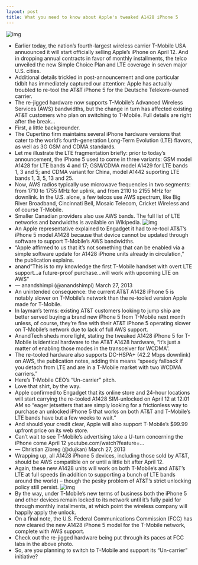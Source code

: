 ```yaml
---
layout: post
title: What you need to know about Apple's tweaked A1428 iPhone 5
---
```

![img](http://media.idownloadblog.com/wp-content/uploads/2013/03/T-Mobile-iPhone-coming-soon-teaser.png)
* Earlier today, the nation’s fourth-largest wireless carrier T-Mobile USA annuounced it will start officially selling Apple’s iPhone on April 12. And in dropping annual contracts in favor of monthly installments, the telco unveiled the new Simple Choice Plan and LTE coverage in seven major U.S. cities.
* Additional details trickled in post-announcement and one particular tidbit has immediately captured our attention: Apple has actually troubled to re-tool the AT&T iPhone 5 for the Deutsche Telekom-owned carrier.
* The re-jigged hardware now supports T-Mobile’s Advanced Wireless Services (AWS) bandwidths, but the change in turn has affected existing AT&T customers who plan on switching to T-Mobile. Full details are right after the break…
* First, a little backgrounder.
* The Cupertino firm maintains several iPhone hardware versions that cater to the world’s fourth-generation Long-Term Evolution (LTE) flavors, as well as 3G GSM and CDMA standards.
* Let me illustrate the LTE fragmentation briefly: prior to today’s announcement, the iPhone 5 used to come in three variants: GSM model A1428 for LTE bands 4 and 17; GSM/CDMA model A1429 for LTE bands 1, 3 and 5; and CDMA variant for China, model A1442 suporting LTE bands 1, 3, 5, 13 and 25.
* Now, AWS radios typically use microwave frequencies in two segments: from 1710 to 1755 MHz for uplink, and from 2110 to 2155 MHz for downlink. In the U.S. alone, a few telcos use AWS spectrum, like Big River Broadband, Cincinnati Bell, Mosaic Telecom, Cricket Wireless and of course T-Mobile.
* Smaller Canadian providers also use AWS bands. The full list of LTE networks and bandwidths is available on Wikipedia.
![img](http://media.idownloadblog.com/wp-content/uploads/2012/09/iPhone-5-two-up-front-back-flat.jpg)
* An Apple representative explained to Engadget it had to re-tool AT&T’s iPhone 5 model A1428 because that device cannot be updated through software to support T-Mobile’s AWS bandwidths.
* “Apple affirmed to us that it’s not something that can be enabled via a simple software update for A1428 iPhone units already in circulation,” the publication explains.
* anand”This is to my knowledge the first T-Mobile handset with overt LTE support…a future-proof purchase…will work with upcoming LTE on AWS”
* — anandshimpi (@anandshimpi) March 27, 2013
* An unintended consequence: the current AT&T A1428 iPhone 5 is notably slower on T-Mobile’s network than the re-tooled version Apple made for T-Mobile.
* In layman’s terms: existing AT&T customers looking to jump ship are better served buying a brand new iPhone 5 from T-Mobile next month unless, of course, they’re fine with their AT&T iPhone 5 operating slower on T-Mobile’s network due to lack of full AWS support.
* AnandTech sheds more light, stating the tweaked A1428 iPhone 5 for T-Mobile is identical hardware to the AT&T A1428 hardware, “it’s just a matter of enabling those modes in the transceiver for WCDMA”.
* The re-tooled hardware also supports DC-HSPA+ (42.2 Mbps downlink) on AWS, the publication notes, adding this means “speedy fallback if you detach from LTE and are in a T-Mobile market with two WCDMA carriers.”
* Here’s T-Mobile CEO’s “Un-carrier” pitch.
* Love that shirt, by the way.
* Apple confirmed to Engadget that its online store and 24-hour locations will start carrying the re-tooled A1428 SIM-unlocked on April 12 at 12:01 AM so “eager jetsetters that are simply looking for a frictionless way to purchase an unlocked iPhone 5 that works on both AT&T and T-Mobile’s LTE bands have but a few weeks to wait.”
* And should your credit clear, Apple will also support T-Mobile’s $99.99 upfront price on its web store.
* Can’t wait to see T-Mobile’s advertising take a U-turn concerning the iPhone come April 12 youtube.com/watch?feature=…
* — Christian Zibreg (@dujkan) March 27, 2013
* Wrapping up, all A1428 iPhone 5 devices, including those sold by AT&T, should be AWS compatible on or until a little bit after April 12.
* Again, these new A1428 units will work on both T-Mobile’s and AT&T’s LTE at full speeds (in addition to supporting a bunch of LTE bands around the world) – though the pesky problem of AT&T’s strict unlocking policy still persist.
![img](http://media.idownloadblog.com/wp-content/uploads/2013/03/T-Mobile-iPhone-FCC-testing.jpg)
* By the way, under T-Mobile’s new terms of business both the iPhone 5 and other devices remain locked to its network until it’s fully paid for through monthly installments, at which point the wireless company will happily apply the unlock.
* On a final note, the U.S. Federal Communications Commission (FCC) has now cleared the new A1428 iPhone 5 model for the T-Mobile network, complete with AWS support.
* Check out the re-jigged hardware being put through its paces at FCC labs in the above photo.
* So, are you planning to switch to T-Mobile and support its “Un-carrier” initiative?

